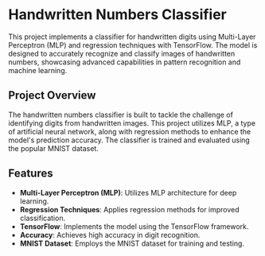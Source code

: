 # Handwritten Numbers Classifier
This project implements a classifier for handwritten digits using Multi-Layer Perceptron (MLP) and regression techniques with TensorFlow. The model is designed to accurately recognize and classify images of handwritten numbers, showcasing advanced capabilities in pattern recognition and machine learning.

## Project Overview
The handwritten numbers classifier is built to tackle the challenge of identifying digits from handwritten images. This project utilizes MLP, a type of artificial neural network, along with regression methods to enhance the model's prediction accuracy. The classifier is trained and evaluated using the popular MNIST dataset.

## Features
- __Multi-Layer Perceptron (MLP)__: Utilizes MLP architecture for deep learning.
- __Regression Techniques__: Applies regression methods for improved classification.
- __TensorFlow__: Implements the model using the TensorFlow framework.
- __Accuracy__: Achieves high accuracy in digit recognition.
- __MNIST Dataset__: Employs the MNIST dataset for training and testing.
